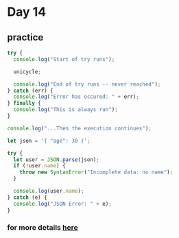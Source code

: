 # Day 14

## practice

```js
try {
  console.log("Start of try runs");

  unicycle;

  console.log("End of try runs -- never reached");
} catch (err) {
  console.log("Error has occured: " + err);
} finally {
  console.log("This is always run");
}

console.log("...Then the execution continues");

let json = '{ "age": 30 }';

try {
  let user = JSON.parse(json);
  if (!user.name) {
    throw new SyntaxError("Incomplete data: no name");
  }

  console.log(user.name);
} catch (e) {
  console.log("JSON Error: " + e);
}
```

### for more details [here](#https://www.youtube.com/watch?v=cFTFtuEQ-10)
